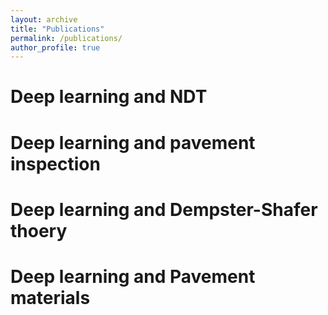 ```yaml
---
layout: archive
title: "Publications"
permalink: /publications/
author_profile: true
---
```


# **Deep learning and NDT**


# **Deep learning and pavement inspection**

# **Deep learning and Dempster-Shafer thoery**

# **Deep learning and Pavement materials**

